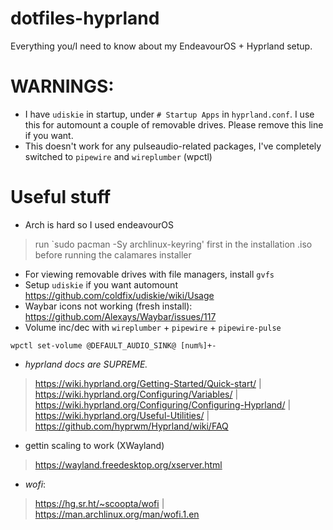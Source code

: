 # dotfiles-hyprland
Everything you/I need to know about my EndeavourOS + Hyprland setup.

# WARNINGS: 
- I have `udiskie` in startup, under `# Startup Apps` in `hyprland.conf`. I use this for automount a couple of removable drives. Please remove this line if you want.
- This doesn't work for any pulseaudio-related packages, I've completely switched to `pipewire` and `wireplumber` (wpctl)

# Useful stuff

- Arch is hard so I used endeavourOS
> run `sudo pacman -Sy archlinux-keyring' first in the installation .iso before running the calamares installer

- For viewing removable drives with file managers, install `gvfs`
- Setup `udiskie` if you want automount https://github.com/coldfix/udiskie/wiki/Usage
- Waybar icons not working (fresh install): https://github.com/Alexays/Waybar/issues/117
- Volume inc/dec with `wireplumber` + `pipewire` + `pipewire-pulse`
```
wpctl set-volume @DEFAULT_AUDIO_SINK@ [num%]+-
```

- *hyprland docs are SUPREME.*
> https://wiki.hyprland.org/Getting-Started/Quick-start/ | 
> https://wiki.hyprland.org/Configuring/Variables/ | 
> https://wiki.hyprland.org/Configuring/Configuring-Hyprland/ | 
> https://wiki.hyprland.org/Useful-Utilities/ | 
> https://github.com/hyprwm/Hyprland/wiki/FAQ

- gettin scaling to work (XWayland)
> https://wayland.freedesktop.org/xserver.html

- *wofi*:
> https://hg.sr.ht/~scoopta/wofi | https://man.archlinux.org/man/wofi.1.en
